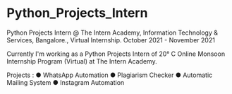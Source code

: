 # Python_Projects_Intern

Python Projects Intern @ The Intern Academy, Information Technology & Services, Bangalore., Virtual Internship. October 2021 - November 2021

Currently I'm working as a Python Projects Intern of 20° C Online Monsoon Internship Program (Virtual) at The Intern Academy.

Projects :
● WhatsApp Automation
● Plagiarism Checker
● Automatic Mailing System
● Instagram Automation
